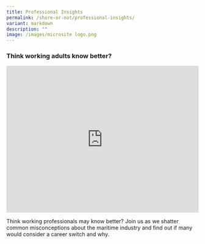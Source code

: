 ```yaml
---
title: Professional Insights
permalink: /shore-or-not/professional-insights/
variant: markdown
description: ""
image: /images/microsite logo.png
---
```

### Think working adults know better?

<iframe allowfullscreen="" allow="accelerometer; autoplay; clipboard-write; encrypted-media; gyroscope; picture-in-picture; web-share" frameborder="0" title="YouTube video player" src="https://www.youtube.com/embed/1rbu6PWARtw?si=dDuz8BSxvPsLGLPx" height="385" width="100%"></iframe>

Think working professionals may know better? Join us as we shatter common misconceptions about the maritime industry and find out if many would consider a career switch and why.